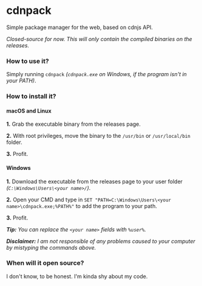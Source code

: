 # cdnpack
Simple package manager for the web, based on cdnjs API.

_Closed-source for now. This will only contain the compiled binaries on the releases._

### How to use it?
Simply running `cdnpack` _(`cdnpack.exe` on Windows, if the program isn't in your PATH)_.

### How to install it?
#### macOS and Linux
**1.** Grab the executable binary from the releases page.

**2.** With root privileges, move the binary to the `/usr/bin` or `/usr/local/bin` folder.

**3.** Profit.

#### Windows
**1.** Download the executable from the releases page to your user folder _(`C:\Windows\Users\<your name>/`)_.

**2.** Open your CMD and type in `SET "PATH=C:\Windows\Users\<your name>\cdnpack.exe;%PATH%"` to add the program to your path.

**3.** Profit.

_**Tip:** You can replace the `<your name>` fields with `%user%`._

_**Disclaimer:** I am not responsible of any problems caused to your computer by mistyping the commands above._

### When will it open source?
I don't know, to be honest. I'm kinda shy about my code.
